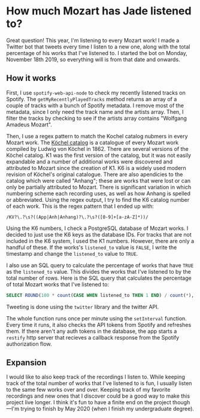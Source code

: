 # How much Mozart has Jade listened to?
Great question! This year, I'm listening to every Mozart work! I made a Twitter bot that tweets every time I listen to a new one,
along with the total percentage of his works that I've listened to. I started the bot on Monday, November 18th 2019, 
so everything will is from that date and onwards. 
## How it works
First, I use `spotify-web-api-node` to check my recently listened tracks on Spotify. The `getMyRecentlyPlayedTracks` method returns an array of a couple of tracks with a bunch of Spotify metadata. I remove most of the metadata, since I only need the track name and the artists array. Then, I filter the tracks by checking to see if the artists array contains
"Wolfgang Amadeus Mozart".

Then, I use a regex pattern to match the Kochel catalog nubmers in every Mozart work. The [Köchel catalog](https://en.wikipedia.org/wiki/Köchel_catalogue) is a catalogue of every Mozart work compiled by Ludwig von Köchel in 1862. There are several versions of the Köchel catalog. K1 was the first version of the catalog, but it was not easily expandable and a number of additional works were discovered and attributed to Mozart since the creation of K1. K6 is a widely used modern revision of Köchel's original catalogue. There are also apendicies to the catalog which were called "Anhang"; these are works that were lost or can only be partially attributed to Mozart. There is significant variation in which numbering scheme each recording uses, as well as how Anhang is spelled or abbreviated. Using the regex output, I try to find the K6 catalog number of each work.  This is the regex pattern that I ended up with:
  ```regex
  /KV?\.?\s?((App|Anh|Anhang)?\.?\s?([0-9]+[a-zA-Z]*))/
  ```

Using the K6 numbers, I check a PostgreSQL database of Mozart works. I decided to just use the K6 keys as the database IDs. For tracks that are not included in the K6 system, I used the K1 numbers. However, there are only a handful of these. If the works's `listened_to` value is `FALSE`, I write the timestamp and change the `listened_to` value to `TRUE`. 

I also use an SQL query to calculate the percentage of works that have `TRUE` as the `listened_to` value. This divides the works that I've listened to by the total number of rows. Here is the SQL query that calculates the percentage of total Mozart works that I've listened to:
  ```sql
  SELECT ROUND(100 * count(CASE WHEN listened_to THEN 1 END) / count(*), 0) AS percent FROM mozart;
  ```
Tweeting is done using the `twitter` library and the twitter API. 


The whole function runs once per minute using the `setInterval` function. Every time it runs, it also checks the API tokens from Spotify and refreshes them. If there aren't any auth tokens in the database, the app starts a `restify` http server that recieves a callback response from the Spotify authorization flow. 
## Expansion
I would like to also keep track of the recordings I listen to. While keeping track of the total number of works that I've listened to is fun, I usually listen to the same few works over and over. Keeping track of my favorite recordings and new ones that I discover could be a good way to make this project live longer. I think it's fun to have a finite end on the project though—I'm trying to finish by May 2020 (when I finish my undergraduate degree). 
